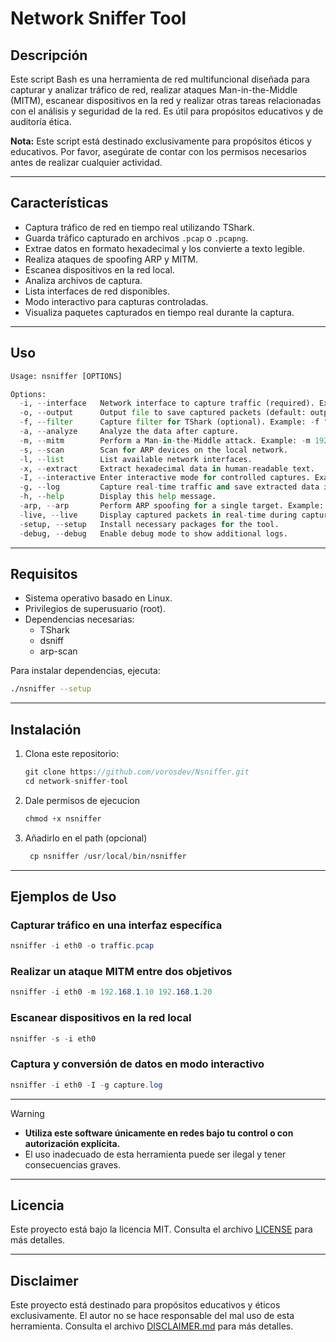 # Network Sniffer Tool

## Descripción

Este script Bash es una herramienta de red multifuncional diseñada para capturar y analizar tráfico de red, 
realizar ataques Man-in-the-Middle (MITM), escanear dispositivos en la red y realizar otras tareas 
relacionadas con el análisis y seguridad de la red. Es útil para propósitos educativos y de auditoría ética.

**Nota:** Este script está destinado exclusivamente para propósitos éticos y educativos. Por favor, asegúrate 
de contar con los permisos necesarios antes de realizar cualquier actividad.

---

## Características

- Captura tráfico de red en tiempo real utilizando TShark.
- Guarda tráfico capturado en archivos `.pcap` o `.pcapng`.
- Extrae datos en formato hexadecimal y los convierte a texto legible.
- Realiza ataques de spoofing ARP y MITM.
- Escanea dispositivos en la red local.
- Analiza archivos de captura.
- Lista interfaces de red disponibles.
- Modo interactivo para capturas controladas.
- Visualiza paquetes capturados en tiempo real durante la captura.

---

## Uso

```python
Usage: nsniffer [OPTIONS]

Options:
  -i, --interface   Network interface to capture traffic (required). Example: -i eth0
  -o, --output      Output file to save captured packets (default: output.pcap). Example: -o capture.pcap
  -f, --filter      Capture filter for TShark (optional). Example: -f "tcp.port == 80"
  -a, --analyze     Analyze the data after capture.
  -m, --mitm        Perform a Man-in-the-Middle attack. Example: -m 192.168.0.1 192.168.0.2
  -s, --scan        Scan for ARP devices on the local network.
  -l, --list        List available network interfaces.
  -x, --extract     Extract hexadecimal data in human-readable text.
  -I, --interactive Enter interactive mode for controlled captures. Example: -I -g capture.log
  -g, --log         Capture real-time traffic and save extracted data in a log. Example: -g capture.log
  -h, --help        Display this help message.
  -arp, --arp       Perform ARP spoofing for a single target. Example: -arp 192.168.0.1 192.168.0.2
  -live, --live     Display captured packets in real-time during capture. Example: -i eth0 -f "tcp" -o capture.pcap --live
  -setup, --setup   Install necessary packages for the tool.
  -debug, --debug   Enable debug mode to show additional logs.
```

---

## Requisitos

- Sistema operativo basado en Linux.
- Privilegios de superusuario (root).
- Dependencias necesarias:
  - TShark
  - dsniff
  - arp-scan

Para instalar dependencias, ejecuta:

```bash
./nsniffer --setup
```

---

## Instalación

1. Clona este repositorio:
   ```csharp
   git clone https://github.com/vorosdev/Nsniffer.git
   cd network-sniffer-tool
   ```
2. Dale permisos de ejecucion
   ```csharp
   chmod +x nsniffer
   ```
3. Añadirlo en el path (opcional) 
   ```csharp
    cp nsniffer /usr/local/bin/nsniffer
   ```

---

## Ejemplos de Uso

### Capturar tráfico en una interfaz específica
```csharp
nsniffer -i eth0 -o traffic.pcap
```

### Realizar un ataque MITM entre dos objetivos
```csharp
nsniffer -i eth0 -m 192.168.1.10 192.168.1.20
```

### Escanear dispositivos en la red local
```csharp
nsniffer -s -i eth0
```

### Captura y conversión de datos en modo interactivo
```csharp
nsniffer -i eth0 -I -g capture.log
```

---

> [!WARNING]
> - **Utiliza este software únicamente en redes bajo tu control o con autorización explícita.**
> - El uso inadecuado de esta herramienta puede ser ilegal y tener consecuencias graves.

---

## Licencia

Este proyecto está bajo la licencia MIT. Consulta el archivo [LICENSE](LICENSE) para más detalles.

---

## Disclaimer

Este proyecto está destinado para propósitos educativos y éticos exclusivamente. El autor no se hace responsable 
del mal uso de esta herramienta. Consulta el archivo [DISCLAIMER.md](DISCLAIMER.md) para más detalles.

